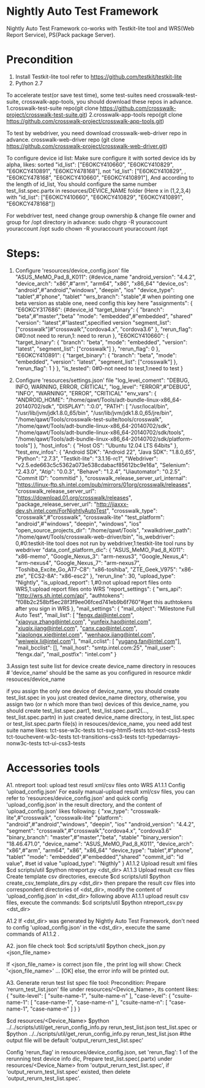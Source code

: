 Nightly Auto Test Framework
==============================
Nightly Auto Test Framework co-works with Testkit-lite tool and WRS(Web Report Service), PS(Pack package Server).


Precondition
==============================
1. Install Testkit-lite tool refer to https://github.com/testkit/testkit-lite
2. Python 2.7

To accelerate test(or save test time), some test-suites need crosswalk-test-suite, crosswalk-app-tools, you should download these repos in advance.
1.crosswalk-test-suite repo(git clone https://github.com/crosswalk-project/crosswalk-test-suite.git)
2.crosswalk-app-tools repo(git clone https://github.com/crosswalk-project/crosswalk-app-tools.git)

To test by webdriver, you need download crosswalk-web-driver repo in advance.
crosswalk-web-driver repo (git clone https://github.com/crosswalk-project/crosswalk-web-driver.git)

To configure device id list:
  Make sure configure it with sorted device ids by alpha, likes:
    sorted "id_list": ["E6OKCY410660", "E6OKCY410829", "E6OKCY410891", "E6OKCY478168"],
    not "id_list": ["E6OKCY410829", , "E6OKCY478168", "E6OKCY410660", "E6OKCY410891"],
  And according to the length of id_list, You should configure the same number test_list.spec.partx in resources/DEVICE_NAME folder (Here x in (1,2,3,4) with "id_list": ["E6OKCY410660", "E6OKCY410829", "E6OKCY410891", "E6OKCY478168"])

For webdriver test, need change group ownership & change file owner and group for /opt directory in advance:
sudo chgrp -R youraccount youraccount /opt
sudo chown -R youraccount youraccount /opt


Steps:
==============================
1. Configure 'resources/device_config.json' file
  "ASUS_MeMO_Pad_8_K011": {#device_name
    "android_version": "4.4.2",
    "device_arch": "x86",#"arm", "arm64", "x86", "x86_64"
    "device_os": "android",#"android","windows", "deepin", "ios"
    "device_type": "tablet",#"phone", "tablet"
    "wrs_branch": "stable",# when pointing one beta version as stable one, need config this key here
    "assignments": {
      "E6OKCY317686": {#device_id
        "target_binary": {
          "branch": "beta",#"master","beta"
          "mode": "embedded",#"embedded", "shared"
          "version": "latest",#"lastest",specified version
          "segment_list": ["crosswalk"]#"crosswalk","cordova4.x", "cordova3.6"
        },
        "rerun_flag": 0#0:not need to rerun,1: need to rerun
      },
      "E6OKCY410660": {
        "target_binary": {
          "branch": "beta",
          "mode": "embedded",
          "version": "latest",
          "segment_list": ["crosswalk"]
        },
        "rerun_flag": 0
      },
      "E6OKCY410891": {
        "target_binary": {
          "branch": "beta",
          "mode": "embedded",
          "version": "latest",
          "segment_list": ["crosswalk"]
        },
        "rerun_flag": 1
      }
    },
    "is_tested": 0#0-not need to test,1:need to test
  }

2. Configure 'resources/settings.json' file
  "log_level_coment": "DEBUG, INFO, WARNING, ERROR, CRITICAL",
  "log_level": "ERROR",#"DEBUG", "INFO", "WARNING", "ERROR", "CRITICAL"
  "env_vars": {
    "ANDROID_HOME": "/home/qawt/Tools/adt-bundle-linux-x86_64-20140702/sdk",
    "DISPLAY": ":0.0",
    "PATH": [
      "/usr/local/bin",
      "/usr/lib/jvm/jdk1.8.0_65/bin",
      "/usr/lib/jvm/jdk1.8.0_65/jre/bin",
      "/home/qawt/Tools/crosswalk-test-suite/tools/crosswalk",
      "/home/qawt/Tools/adt-bundle-linux-x86_64-20140702/sdk",
      "/home/qawt/Tools/adt-bundle-linux-x86_64-20140702/sdk/tools",
      "/home/qawt/Tools/adt-bundle-linux-x86_64-20140702/sdk/platform-tools"]
  },
  "host_infos": {
    "Host OS": "Ubuntu 12.04 LTS 64bits"
  },
  "test_env_infos": {
    "Android SDK": "Android 22",
    "Java SDK": "1.8.0_65",
    "Python": "2.7.3",
    "Testkit-lite": "3.1.16-rc1",
    "Webdriver": "v2.5.ede663c5c5362a073e538cdabacf85612bc9e16a",
    "Selenium": "2.43.0",
    "Atip": "0.0.3",
    "Behave": "1.2.4",
    "Uiautomator": "0.2.5",
    "Commit ID": "commitid"
  },
  "crosswalk_release_server_url_internal": "https://linux-ftp.sh.intel.com/pub/mirrors/01org/crosswalk/releases",
  "crosswalk_release_server_url": "https://download.01.org/crosswalk/releases",
  "package_release_server_url": "http://jiaxxx-dev.sh.intel.com/ForNightlyAutoTest",
  "crosswalk_type": "crosswalk",#"crosswalk", "crosswalk-lite"
  "test_platform": "android",#"windows", "deepin", "windows", "ios"
  "open_source_projects_dir": "/home/qawt/Tools",
  "xwalkdriver_path": "/home/qawt/Tools/crosswalk-web-driver/bin",
  "is_webdriver": 0,#0:testkit-lite tool does not run by webdriver,1:testkit-lite tool runs by webdriver
  "data_conf_platform_dic": {
    "ASUS_MeMO_Pad_8_K011": "x86-memo",
    "Google_Nexus_3": "arm-nexus3",
    "Google_Nexus_4": "arm-nexus4",
    "Google_Nexus_7": "arm-nexus7",
    "Toshiba_Excite_Go_AT7-C8": "x86-toshiba",
    "ZTE_Geek_V975": "x86-zte",
    "ECS2-8A": "x86-esc2"
  },
  "rerun_line": 30,
  "upload_type": "Nightly",
  "is_upload_report": 1,#0:not upload report files onto WRS,1:upload report files onto WRS
  "report_settings": {
    "wrs_api": "http://wrs.sh.intel.com/api",
    "authtokens": "f08b2c258bf5ec28f3f9ee06fced741eb9b6f760"#get this authtokens after you sign in WRS
  },
  "mail_settings": {
    "mail_object": "Milestone Full Auto Test",
    "mail_list": [
      "fengx.dai@intel.com",
      "xiaoyux.zhang@intel.com",
      "yunfeix.hao@intel.com",
      "xiuqix.jiang@intel.com",
      "canx.cao@intel.com",
      "xiaolongx.xie@intel.com",
      "wenhaox.jiang@intel.com",
      "weiweix.li@intel.com"],
    "mail_cclist": [
      "yugang.fan@intel.com"],
    "mail_bcclist": [],
    "mail_host": "smtp.intel.com:25",
    "mail_user": "fengx.dai",
    "mail_postfix": "intel.com"
  }

3.Assign test suite list for device
  create device_name directory in resouces # 'device_name' should be the same as you configured in resource
    mkdir resouces/device_name

  if you assign the only one device of device_name, you should create test_list.spec in you just created device_name directory,
  otherwise, you assign two (or n which more than two) devices of this device_name, you should create test_list.spec.part1, test_list.spec.part2(..., test_list.spec.partn) in just created device_name directory,
  in test_list.spec or test_list.spec.partn file(s) in resouces/device_name, you need add test suite name likes:
    tct-sse-w3c-tests
    tct-svg-html5-tests
    tct-text-css3-tests
    tct-touchevent-w3c-tests
    tct-transitions-css3-tests
    tct-typedarrays-nonw3c-tests
    tct-ui-css3-tests


Accessories tools
==============================
A1. ntreport tool: upload test resutl xml/csv files onto WRS
A1.1.1 Config 'upload_config.json'
  For easily manual-upload result xml/csv files, you can refer to 'resources/device_config.json' and quick config 'upload_config.json' in the result directory, and the content of 'upload_config.json' likes following:
  {
      "xw_type": "crosswalk-lite",#"crosswalk", "crosswalk-lite"
      "platform": "android",#"android","windows", "deepin", "ios"
      "android_version": "4.4.2",
      "segment": "crosswalk",#"crosswalk","cordova4.x", "cordova3.6"
      "binary_branch": "master",#"master","beta", "stable"
      "binary_version": "18.46.471.0",
      "device_name": "ASUS_MeMO_Pad_8_K011",
      "device_arch": "x86",#"arm", "arm64", "x86", "x86_64"
      "device_type": "tablet",#"phone", "tablet"
      "mode": "embedded",#"embedded","shared"
      "commit_id": "id value", #set id value
      "upload_type": "Nigthly"
  }
A1.1.2 Upload result xml files
    $cd scripts/util
    $python ntreport.py <dst_dir>
A1.1.3 Upload result csv files
  Create template csv directories, execute
    $cd scripts/util
    $python create_csv_template_dirs.py <dst_dir>
  then prepare the result csv files into correspondent directories of <dst_dir>,
  modify the content of 'upload_config.json' in <dst_dir> following above A1.1.1
  upload result csv files, execute the commands:
    $cd scripts/util
    $python ntreport_csv.py <dst_dir>

A1.2 If <dst_dir> was generated by Nightly Auto Test Framework, don't need to config 'upload_config.json' in the <dst_dir>, execute the same commands of A1.1.2 .

A2. json file check tool:
  $cd scripts/util
  $python check_json.py  <json_file_name>

  If <json_file_name> is correct json file , the print log will show:
     Check '<json_file_name>'       ... [OK]
  else, the error info will be printed out.

A3. Generate rerun test list spec file tool:
   Precondition:
     Prepare 'rerurn_test_list.json' file under resources/<Device_Name>, its content likes:
     {
       "suite-level": [
         "suite-name-1",
         "suite-name-n"
       ],
       "case-level": {
         "csuite-name-1": [
           "case-name-1",
           "case-name-n"
         ],
         "csuite-name-n": [
           "case-name-1",
           "case-name-n"
         ]
       }
     }

   $cd resources/<Device_Name>
   $python ../../scripts/util/get_rerun_config_info.py rerun_test_list.json test_list.spec
   or
   $python ../../scripts/util/get_rerun_config_info.py rerun_test_list.json #the output file will be default 'output_rerurn_test_list.spec'

   Config 'rerun_flag' in resources/device_config.json, set 'rerun_flag': 1 of the rerunning test device info dic,
   Prepare test_list.spec(.partx) under resources/<Device_Name> from 'output_rerurn_test_list.spec', if 'output_rerurn_test_list.spec' existed, then delete 'output_rerurn_test_list.spec'.

